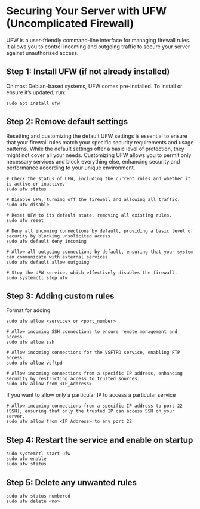 # Securing Your Server with UFW (Uncomplicated Firewall)

UFW is a user-friendly command-line interface for managing firewall rules. It allows you to control incoming and outgoing traffic to secure your server against unauthorized access.

## Step 1: Install UFW (if not already installed)

On most Debian-based systems, UFW comes pre-installed. To install or ensure it’s updated, run:
```
sudo apt install ufw
```

## Step 2: Remove default settings
Resetting and customizing the default UFW settings is essential to ensure that your firewall rules match your specific security requirements and usage patterns. While the default settings offer a basic level of protection, they might not cover all your needs. Customizing UFW allows you to permit only necessary services and block everything else, enhancing security and performance according to your unique environment.
```
# Check the status of UFW, including the current rules and whether it is active or inactive.
sudo ufw status

# Disable UFW, turning off the firewall and allowing all traffic.
sudo ufw disable

# Reset UFW to its default state, removing all existing rules.
sudo ufw reset

# Deny all incoming connections by default, providing a basic level of security by blocking unsolicited access.
sudo ufw default deny incoming

# Allow all outgoing connections by default, ensuring that your system can communicate with external services.
sudo ufw default allow outgoing

# Stop the UFW service, which effectively disables the firewall.
sudo systemctl stop ufw

```

## Step 3: Adding custom rules

Format for adding 
```
sudo ufw allow <service> or <port_number>
```

```
# Allow incoming SSH connections to ensure remote management and access.
sudo ufw allow ssh

# Allow incoming connections for the VSFTPD service, enabling FTP access.
sudo ufw allow vsftpd

# Allow incoming connections from a specific IP address, enhancing security by restricting access to trusted sources.
sudo ufw allow from <IP_Address>
```

If you want to allow only a particular IP to access a particular service
```
# Allow incoming connections from a specific IP address to port 22 (SSH), ensuring that only the trusted IP can access SSH on your server.
sudo ufw allow from <IP_Address> to any port 22
```

## Step 4: Restart the service and enable on startup
```
sudo systemctl start ufw
sudo ufw enable
sudo ufw status
```
## Step 5: Delete any unwanted rules
```
sudo ufw status numbered
sudo ufw delete <no>
```






